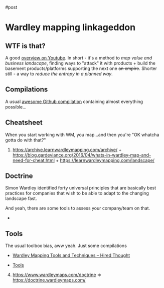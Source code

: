 #post
# Wardley mapping linkageddon

## WTF is that?
A good [overview on Youtube](https://www.youtube.com/watch?v=DgxdYuIt9-o&list=PLSY6GMwjDPv545hT3S4YWvl1NaTgx-A0J). In short - it's a method to *map value and business landscape*, finding ways to "attack" it with products + build the basement products/platforms supporting the next one ~~an empire~~. Shorter still - a way to *reduce the entropy in a planned way*.

## Compilations
A usual [awesome Github compilation](https://github.com/wardley-maps-community/awesome-wardley-maps) containing almost everything possible...

## Cheatsheet
When you start working with WM, you map...and then you're "OK whatcha gotta do with that?"
1. https://archive.learnwardleymapping.com/archive/ + https://blog.gardeviance.org/2016/04/whats-in-wardley-map-and-need-for-cheat.html + https://learnwardleymapping.com/landscape/
## Doctrine
Simon Wardley identified forty universal principles that are basically best practices for companies that wish to be able to adapt to the changing landscape fast. 


And yeah, there are some tools to assess your company/team on that.

- 

## Tools
The usual toolbox bias, aww yeah. Just some compilations
* [Wardley Mapping Tools and Techniques – Hired Thought](https://hiredthought.com/2017/10/11/wardley-mapping-tools-and-techniques/)
- [Tools](https://learnwardleymapping.com/tools/)

4. https://www.wardleymaps.com/doctrine ⇒ https://doctrine.wardleymaps.com/


